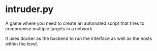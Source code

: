 # intruder.py

A game where you need to create an automated script that tries to compromise multiple targets in a network. 

It uses docker as the backend to run the interface as well as the hosts within the level.

